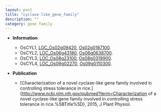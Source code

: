 ```yaml
---
layout: post
title: "cyclase-like_gene_family"
description: ""
category: gene family
---
```


* **Information**  
    + OsCYL1, [LOC_Os02g09420](http://rice.plantbiology.msu.edu/cgi-bin/ORF_infopage.cgi?orf=LOC_Os02g09420), [Os02g0187100](http://rapdb.dna.affrc.go.jp/viewer/gbrowse_details/irgsp1?name=Os02g0187100).
    + OsCYL2, [LOC_Os06g43180](http://rice.plantbiology.msu.edu/cgi-bin/ORF_infopage.cgi?orf=LOC_Os06g43180), [Os06g0638700](http://rapdb.dna.affrc.go.jp/viewer/gbrowse_details/irgsp1?name=Os06g0638700).
    + OsCYL3, [LOC_Os08g23100](http://rice.plantbiology.msu.edu/cgi-bin/ORF_infopage.cgi?orf=LOC_Os08g23100), [Os08g0319900](http://rapdb.dna.affrc.go.jp/viewer/gbrowse_details/irgsp1?name=Os08g0319900).
    + OsCYL4, [LOC_Os09g02270](http://rice.plantbiology.msu.edu/cgi-bin/ORF_infopage.cgi?orf=LOC_Os09g02270), [Os09g0110300](http://rapdb.dna.affrc.go.jp/viewer/gbrowse_details/irgsp1?name=Os09g0110300).

* **Publication**  
    + [Characterization of a novel cyclase-like gene family involved in controlling stress tolerance in rice.](http://www.ncbi.nlm.nih.gov/pubmed?term=Characterization of a novel cyclase-like gene family involved in controlling stress tolerance in rice.%5BTitle%5D), 2015, J Plant Physiol.


